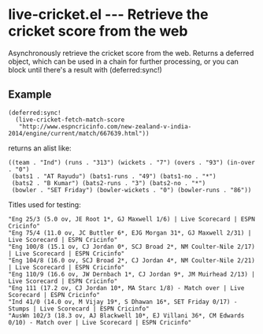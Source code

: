 live-cricket.el --- Retrieve the cricket score from the web
===========================================================

Asynchronously retrieve the cricket score from the web. Returns a
deferred object, which can be used in a chain for further
processing, or you can block until there's a result with
(deferred:sync!)

Example
-------

```elisp
(deferred:sync!
  (live-cricket-fetch-match-score
   "http://www.espncricinfo.com/new-zealand-v-india-2014/engine/current/match/667639.html"))
```

returns an alist like:

```elisp
((team . "Ind") (runs . "313") (wickets . "7") (overs . "93") (in-over . "0")
 (bats1 . "AT Rayudu") (bats1-runs . "49") (bats1-no . "*")
 (bats2 . "B Kumar") (bats2-runs . "3") (bats2-no . "*")
 (bowler . "SET Friday") (bowler-wickets . "0") (bowler-runs . "86"))
```

Titles used for testing:

```elisp
"Eng 25/3 (5.0 ov, JE Root 1*, GJ Maxwell 1/6) | Live Scorecard | ESPN Cricinfo"
"Eng 75/4 (11.0 ov, JC Buttler 6*, EJG Morgan 31*, GJ Maxwell 2/31) | Live Scorecard | ESPN Cricinfo"
"Eng 100/8 (15.1 ov, CJ Jordan 0*, SCJ Broad 2*, NM Coulter-Nile 2/17) | Live Scorecard | ESPN Cricinfo"
"Eng 104/8 (16.0 ov, SCJ Broad 2*, CJ Jordan 4*, NM Coulter-Nile 2/21) | Live Scorecard | ESPN Cricinfo"
"Eng 110/9 (16.6 ov, JW Dernbach 1*, CJ Jordan 9*, JM Muirhead 2/13) | Live Scorecard | ESPN Cricinfo"
"Eng 111 (17.2 ov, CJ Jordan 10*, MA Starc 1/8) - Match over | Live Scorecard | ESPN Cricinfo"
"Ind 41/0 (14.0 ov, M Vijay 19*, S Dhawan 16*, SET Friday 0/17) - Stumps | Live Scorecard | ESPN Cricinfo"
"AusWn 102/3 (18.3 ov, AJ Blackwell 10*, EJ Villani 36*, CM Edwards 0/10) - Match over | Live Scorecard | ESPN Cricinfo"
```
